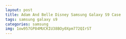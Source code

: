 ```yaml
---
layout: post
title: Adam And Belle Disney Samsung Galaxy S9 Case
tags: samsung galaxy s9
categories: samsung
img: 1ow957GP84MUCKIU38BOy0Xpm772QIrST
---
```

